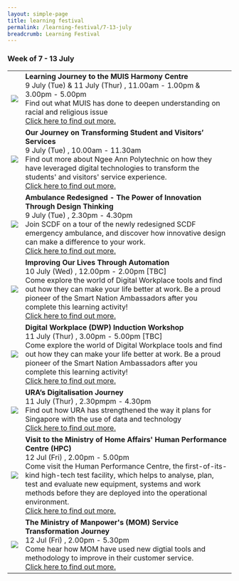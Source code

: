 ```yaml
---
layout: simple-page
title: learning festival
permalink: /learning-festival/7-13-july
breadcrumb: Learning Festival
---
```


<!--
---
layout: leftnav-page-content
title: 7 - 13 July
permalink: /events/psw-learning-festival/7-13-july
breadcrumb: 7 - 13 July
collection_name: events
second_nav_title: "PSW Learning Festival"
---
-->
### Week of 7 - 13 July

<table>
   <tr>
    <td>
      <a href="/events/learning-journeys/event-details/LJ_VMHC"> <img src="/images/learning-journey-2.png" />
    </td>
    <td>
      <b>Learning Journey to the MUIS Harmony Centre</b>
      <br>9 July (Tue) & 11 July (Thur) , 11.00am - 1.00pm & 3.00pm - 5.00pm
      <br>Find out what MUIS has done to deepen understanding on racial and religious issue
      <br><a href="/events/learning-journeys/event-details/LJ_VMHC">Click here to find out more.</a>
    </td>
  </tr>
  <tr>
    <td>
      <a href="/events/learning-journeys/event-details/LJ_NASS&VCTJ"> <img src="/images/learning-journey-2.png" />
    </td>
    <td>
      <b>Our Journey on Transforming Student and Visitors’ Services</b>
      <br>9 July (Tue) , 10.00am - 11.30am
      <br>Find out more about Ngee Ann Polytechnic on how they have leveraged digital technologies to transform the students' and visitors' service experience.
      <br><a href="/events/learning-journeys/event-details/LJ_NASS&VCTJ">Click here to find out more.</a>
    </td>
  </tr>
  <tr>
    <td>
      <a href="/events/learning-journeys/event-details/LJ_scdf"> <img src="/images/learning-journey-2.png" />
    </td>
    <td>
      <b>Ambulance Redesigned - The Power of Innovation Through Design Thinking</b>
      <br>9 July (Tue) , 2.30pm - 4.30pm
      <br>Join SCDF on a tour of the newly redesigned SCDF emergency ambulance, and discover how innovative design can make a difference to your work.
      <br><a href="/events/learning-journeys/event-details/LJ_scdf">Click here to find out more.</a>
    </td>
  </tr>
  <tr>
    <td>
      <a href="/events/learning-journeys/event-details/LA_IoLTAbGT"> <img src="/images/learning-journey-3.png" />
    </td>
    <td>
      <b>Improving Our Lives Through Automation</b>
      <br>10 July (Wed) , 12.00pm - 2.00pm [TBC]  
      <br>Come explore the world of Digital Workplace tools and find out how they can make your life better at work. Be a proud pioneer of the Smart Nation Ambassadors after you complete this learning activity!
      <br><a href="/events/learning-journeys/event-details/LA_IoLTAbGT">Click here to find out more.</a>
    </td>
  </tr>
  <tr>
    <td>
      <a href="/events/learning-journeys/event-details/LA_DWP"> <img src="/images/learning-journey-3.png" />
    </td>
    <td>
      <b>Digital Workplace (DWP) Induction Workshop</b>
      <br>11 July (Thur) , 3.00pm - 5.00pm [TBC]  
      <br>Come explore the world of Digital Workplace tools and find out how they can make your life better at work. Be a proud pioneer of the Smart Nation Ambassadors after you complete this learning activity!
      <br><a href="/events/learning-journeys/event-details/LA_DWP">Click here to find out more.</a>
    </td>
  </tr>
  <tr>
    <td>
      <a href="/events/learning-journeys/event-details/LJ_URADigitalJourney"> <img src="/images/learning-journey-3.png" />
    </td>
    <td>
      <b>URA’s Digitalisation Journey</b>
      <br>11 July (Thur) , 2.30pmpm - 4.30pm  
      <br>Find out how URA has strengthened the way it plans for Singapore with the use of data and technology
      <br><a href="/events/learning-journeys/event-details/LJ_URADigitalJourney">Click here to find out more.</a>
    </td>
  </tr>
  <tr>
     <td>
      <a href="/events/learning-journeys/event-details/LJ_MHAHPC"> <img src="/images/learning-journey-1.png" />
    </td>
    <td>
      <b>Visit to the Ministry of Home Affairs' Human Performance Centre (HPC)</b>
      <br>12 Jul (Fri) , 2.00pm - 5.00pm
      <br>Come visit the Human Performance Centre, the first-of-its-kind high-tech test facility, which helps to analyse, plan, test and evaluate new equipment, systems and work methods before they are deployed into the operational environment.
      <br><a href="/events/learning-journeys/event-details/LJ_MHAHPC">Click here to find out more.</a>
    </td>
  </tr>
  <tr>
     <td>
      <a href="/events/learning-journeys/event-details/LJ_momservice"> <img src="/images/learning-journey-1.png" />
    </td>
    <td>
      <b>The Ministry of Manpower's (MOM) Service Transformation Journey</b>
      <br>12 Jul (Fri) , 2.00pm - 5.30pm
      <br>Come hear how MOM have used new digtial tools and methodology to improve in their customer service.
      <br><a href="/events/learning-journeys/event-details/LJ_momservice">Click here to find out more.</a>
    </td>
  </tr>
</table>
